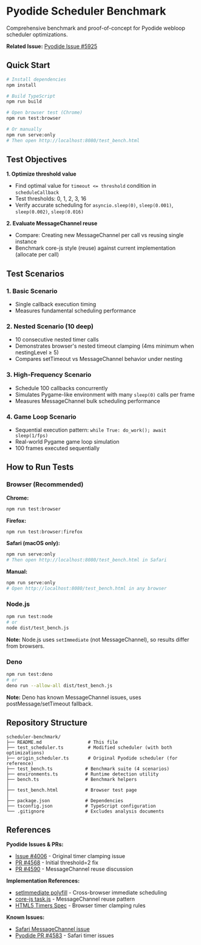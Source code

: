 # Pyodide Scheduler Benchmark

Comprehensive benchmark and proof-of-concept for Pyodide webloop scheduler optimizations.

**Related Issue:** [Pyodide Issue #5925](https://github.com/pyodide/pyodide/issues/5925)


## Quick Start

```bash
# Install dependencies
npm install

# Build TypeScript
npm run build

# Open browser test (Chrome)
npm run test:browser

# Or manually
npm run serve:only
# Then open http://localhost:8080/test_bench.html
```

## Test Objectives

**1. Optimize threshold value**
- Find optimal value for `timeout <= threshold` condition in `scheduleCallback`
- Test thresholds: 0, 1, 2, 3, 16
- Verify accurate scheduling for `asyncio.sleep(0)`, `sleep(0.001)`, `sleep(0.002)`, `sleep(0.016)`

**2. Evaluate MessageChannel reuse**
- Compare: Creating new MessageChannel per call vs reusing single instance
- Benchmark core-js style (reuse) against current implementation (allocate per call)

## Test Scenarios

### 1. Basic Scenario
- Single callback execution timing
- Measures fundamental scheduling performance

### 2. Nested Scenario (10 deep)
- 10 consecutive nested timer calls
- Demonstrates browser's nested timeout clamping (4ms minimum when nestingLevel ≥ 5)
- Compares setTimeout vs MessageChannel behavior under nesting

### 3. High-Frequency Scenario
- Schedule 100 callbacks concurrently
- Simulates Pygame-like environment with many `sleep(0)` calls per frame
- Measures MessageChannel bulk scheduling performance

### 4. Game Loop Scenario  
- Sequential execution pattern: `while True: do_work(); await sleep(1/fps)`
- Real-world Pygame game loop simulation
- 100 frames executed sequentially

## How to Run Tests

### Browser (Recommended)

**Chrome:**
```bash
npm run test:browser
```

**Firefox:**
```bash
npm run test:browser:firefox
```

**Safari (macOS only):**
```bash
npm run serve:only
# Then open http://localhost:8080/test_bench.html in Safari
```

**Manual:**
```bash
npm run serve:only
# Open http://localhost:8080/test_bench.html in any browser
```

### Node.js

```bash
npm run test:node
# or
node dist/test_bench.js
```

**Note:** Node.js uses `setImmediate` (not MessageChannel), so results differ from browsers.

### Deno

```bash
npm run test:deno
# or
deno run --allow-all dist/test_bench.js
```

**Note:** Deno has known MessageChannel issues, uses postMessage/setTimeout fallback.



## Repository Structure

```
scheduler-benchmark/
├── README.md                 # This file
├── test_scheduler.ts         # Modified scheduler (with both optimizations)
├── origin_scheduler.ts       # Original Pyodide scheduler (for reference)
├── test_bench.ts            # Benchmark suite (4 scenarios)
├── environments.ts          # Runtime detection utility
├── bench.ts                 # Benchmark helpers
│
├── test_bench.html          # Browser test page
│
├── package.json             # Dependencies
├── tsconfig.json            # TypeScript configuration
└── .gitignore               # Excludes analysis documents
```


## References

**Pyodide Issues & PRs:**
- [Issue #4006](https://github.com/pyodide/pyodide/issues/4006) - Original timer clamping issue
- [PR #4568](https://github.com/pyodide/pyodide/pull/4568) - Initial threshold=2 fix
- [PR #4590](https://github.com/pyodide/pyodide/pull/4590) - MessageChannel reuse discussion

**Implementation References:**
- [setImmediate polyfill](https://github.com/YuzuJS/setImmediate) - Cross-browser immediate scheduling
- [core-js task.js](https://github.com/zloirock/core-js/blob/master/packages/core-js/internals/task.js) - MessageChannel reuse pattern
- [HTML5 Timers Spec](https://html.spec.whatwg.org/multipage/timers-and-user-prompts.html#timers) - Browser timer clamping rules

**Known Issues:**
- [Safari MessageChannel issue](https://github.com/zloirock/core-js/issues/624)
- [Pyodide PR #4583](https://github.com/pyodide/pyodide/pull/4583) - Safari timer issues
